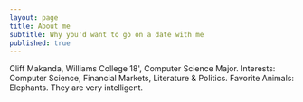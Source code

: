 ```yaml
---
layout: page
title: About me
subtitle: Why you'd want to go on a date with me
published: true
---
```


Cliff Makanda, Williams College 18', Computer Science Major.
Interests: Computer Science, Financial Markets, Literature & Politics.
Favorite Animals: Elephants. They are very intelligent.
